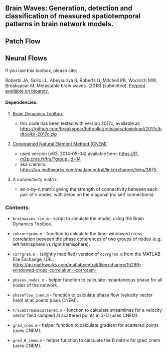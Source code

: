 
## Brain Waves: Generation, detection and classification of measured spatiotemporal patterns in brain network models.
## Patch Flow
## Neural Flows
If you use this toolbox, please cite:

Roberts JA, Gollo LL, Abeysuriya R, Roberts G, Mitchell PB, Woolrich MW, Breakspear M. Metastable brain waves. (2018) (submitted). [Preprint available on bioarxiv.](https://www.biorxiv.org/content/early/2018/10/03/347054)



#### Dependencies:


1. [Brain Dynamics Toolbox](http://www.bdtoolbox.org/)
    - this code has been tested with version 2017c, available at:
      https://github.com/breakspear/bdtoolkit/releases/download/2017c/bdtoolkit-2017c.zip

2. [Constrained Natural Element Method (CNEM)](https://m2p.cnrs.fr/sphinxdocs/cnem/index.html)
    - used version (v03, 2014-05-04) available here: https://ff-m2p.cnrs.fr/frs/?group_id=14
    - aka cnemlib: https://au.mathworks.com/matlabcentral/linkexchange/links/3875

3. A connectivity matrix:
    - an n-by-n matrix giving the strength of connectivity between each pair of n nodes, with zeros on the
      diagonal (no self connections).



### Contents:


+ `brainwaves_sim.m` - script to simulate the model, using the Brain Dynamics Toolbox.


+ `cohcorrgram.m` - function to calculate the time-windowed cross-correlation between the phase coherences of 
                two groups of nodes (e.g. left hemisphere vs right hemisphere).


+ `corrgram.m` - (slightly modified) version of `corrgram.m` from the MATLAB File Exchange, URL:
             https://au.mathworks.com/matlabcentral/fileexchange/15299-windowed-cross-correlation--corrgram-


+ `phases_nodes.m` - helper function to calculate instantaneous phase for all nodes of the network.


+ `phaseflow_cnem.m` - function to calculate phase flow (velocity vector field) at all points (uses CNEM).


+ `traceStreamScattered.m` - function to calculate streamlines for a velocity vector field sampled at scattered points in 3-D (uses CNEM).


+ `grad_cnem.m` - helper function to calculate gradient for scattered points (uses CNEM).


+ `grad_B_cnem.m` - helper function to calculate the B matrix for grad_cnem (uses CNEM).

